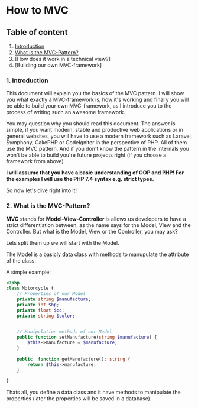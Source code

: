 How to MVC 
=====

## Table of content

1. [Introduction](#1.-introduction)
2. [What is the MVC-Pattern?](#2.-what-is-the-mvc-pattern?)
3. [How does it work in a technical view?]
4. [Building our own MVC-framework]


### 1. Introduction

This document will explain you the basics of the MVC pattern.
I will show you what exactly a MVC-framework is, how it's working and finally
you will be able to build your own MVC-framework, as I introduce you to the process of
writing such an awesome framework.

You may question why you should read this document. The answer is simple,
if you want modern, stable and productive web applications or in general websites, you will have
to use a modern framework such as Laravel, Symphony, CakePHP or CodeIgniter in the perspective of PHP. All of them use
the MVC pattern. And if you don't know the pattern in the internals you won't be able to build
you're future projects right (if you choose a framework from above).

**I will assume that you have a basic understanding of OOP and PHP!
For the examples I will use the PHP 7.4 syntax e.g. strict types.**

So now let's dive right into it!



### 2. What is the MVC-Pattern?

**MVC** stands for **Model-View-Controller** is allows us developers to have a strict differentiation between, as the
name says for the Model, View and the Controller. But what is the Model, View or the Controller, you may ask?

Lets split them up we will start with the Model.

The Model is a basicly data class with methods to manupulate the attribute of the class.

A simple example:

```php
<?php
class Motorcycle {
    // Properties of our Model
    private string $manufacture;
    private int $hp;
    private float $cc;
    private string $color;


    // Manipulation methods of our Model
    public function setManufacture(string $manufacture) {
        $this->manufacture = $manufacture;    
    }
    
    public  function getManufacture(): string {
        return $this->manufacture;
    }

}
```

Thats all, you define a data class and it have methods to manipulate the properties (later the properties will be saved in a database).
